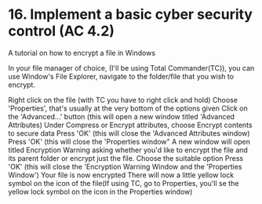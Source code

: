 # 16. Implement a basic cyber security control (AC 4.2)

A tutorial on how to encrypt a file in Windows

In your file manager of choice, (I'll be using Total Commander(TC)), you can use Window's File Explorer, navigate to the folder/file that you wish to encrypt.

Right click on the file (with TC you have to right click and hold) Choose 'Properties', that's usually at the very bottom of the options given Click on the 'Advanced...' button (this will open a new window titled 'Advanced Attributes) Under Compress or Encrypt attributes, choose Encrypt contents to secure data Press 'OK' (this will close the 'Advanced Attributes window) Press 'OK' (this will close the 'Properties window" A new window will open titled Encryption Warning asking whether you'd like to encrypt the file and its parent folder or encrypt just the file. Choose the suitable option Press 'OK' (this will close the 'Encryption Warning Window and the 'Properties Window') Your file is now encrypted There will now a little yellow lock symbol on the icon of the file(If using TC, go to Properties, you'll se the yellow lock symbol on the icon in the Properties window)
